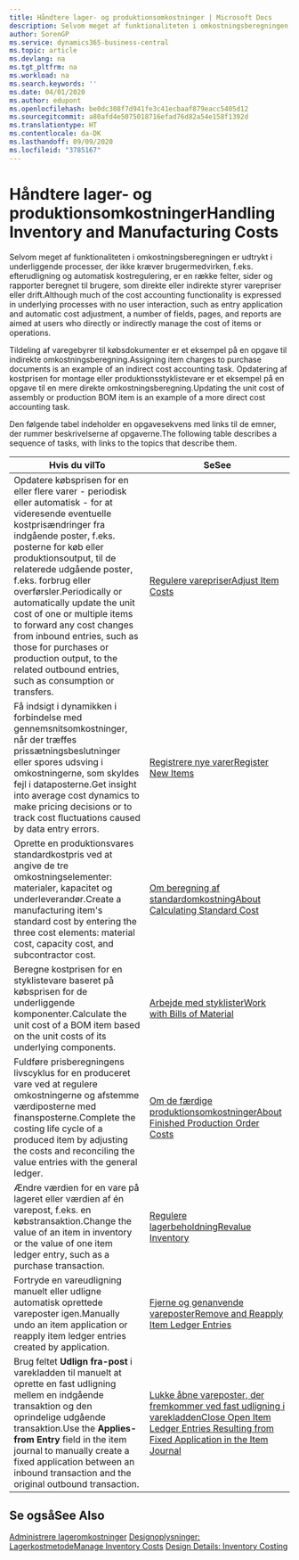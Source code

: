 ```yaml
---
title: Håndtere lager- og produktionsomkostninger | Microsoft Docs
description: Selvom meget af funktionaliteten i omkostningsberegningen er udtrykt i underliggende processer, der ikke kræver brugermedvirken, f.eks. efterudligning og automatisk kostregulering, er en række felter, sider og rapporter beregnet til brugere, som direkte eller indirekte styrer varepriser eller drift.
author: SorenGP
ms.service: dynamics365-business-central
ms.topic: article
ms.devlang: na
ms.tgt_pltfrm: na
ms.workload: na
ms.search.keywords: ''
ms.date: 04/01/2020
ms.author: edupont
ms.openlocfilehash: be0dc308f7d941fe3c41ecbaaf879eacc5405d12
ms.sourcegitcommit: a80afd4e5075018716efad76d82a54e158f1392d
ms.translationtype: HT
ms.contentlocale: da-DK
ms.lasthandoff: 09/09/2020
ms.locfileid: "3785167"
---
```

# <a name="handling-inventory-and-manufacturing-costs"></a><span data-ttu-id="0e7f5-103">Håndtere lager- og produktionsomkostninger</span><span class="sxs-lookup"><span data-stu-id="0e7f5-103">Handling Inventory and Manufacturing Costs</span></span>
<span data-ttu-id="0e7f5-104">Selvom meget af funktionaliteten i omkostningsberegningen er udtrykt i underliggende processer, der ikke kræver brugermedvirken, f.eks. efterudligning og automatisk kostregulering, er en række felter, sider og rapporter beregnet til brugere, som direkte eller indirekte styrer varepriser eller drift.</span><span class="sxs-lookup"><span data-stu-id="0e7f5-104">Although much of the cost accounting functionality is expressed in underlying processes with no user interaction, such as entry application and automatic cost adjustment, a number of fields, pages, and reports are aimed at users who directly or indirectly manage the cost of items or operations.</span></span>  

 <span data-ttu-id="0e7f5-105">Tildeling af varegebyrer til købsdokumenter er et eksempel på en opgave til indirekte omkostningsberegning.</span><span class="sxs-lookup"><span data-stu-id="0e7f5-105">Assigning item charges to purchase documents is an example of an indirect cost accounting task.</span></span> <span data-ttu-id="0e7f5-106">Opdatering af kostprisen for montage eller produktionsstyklistevare er et eksempel på en opgave til en mere direkte omkostningsberegning.</span><span class="sxs-lookup"><span data-stu-id="0e7f5-106">Updating the unit cost of assembly or production BOM item is an example of a more direct cost accounting task.</span></span>  

 <span data-ttu-id="0e7f5-107">Den følgende tabel indeholder en opgavesekvens med links til de emner, der rummer beskrivelserne af opgaverne.</span><span class="sxs-lookup"><span data-stu-id="0e7f5-107">The following table describes a sequence of tasks, with links to the topics that describe them.</span></span>   

|<span data-ttu-id="0e7f5-108">**Hvis du vil**</span><span class="sxs-lookup"><span data-stu-id="0e7f5-108">**To**</span></span>|<span data-ttu-id="0e7f5-109">**Se**</span><span class="sxs-lookup"><span data-stu-id="0e7f5-109">**See**</span></span>|  
|------------|-------------|  
|<span data-ttu-id="0e7f5-110">Opdatere købsprisen for en eller flere varer - periodisk eller automatisk - for at videresende eventuelle kostprisændringer fra indgående poster, f.eks. posterne for køb eller produktionsoutput, til de relaterede udgående poster, f.eks. forbrug eller overførsler.</span><span class="sxs-lookup"><span data-stu-id="0e7f5-110">Periodically or automatically update the unit cost of one or multiple items to forward any cost changes from inbound entries, such as those for purchases or production output, to the related outbound entries, such as consumption or transfers.</span></span>|[<span data-ttu-id="0e7f5-111">Regulere varepriser</span><span class="sxs-lookup"><span data-stu-id="0e7f5-111">Adjust Item Costs</span></span>](inventory-how-adjust-item-costs.md)|  
|<span data-ttu-id="0e7f5-112">Få indsigt i dynamikken i forbindelse med gennemsnitsomkostninger, når der træffes prissætningsbeslutninger eller spores udsving i omkostningerne, som skyldes fejl i dataposterne.</span><span class="sxs-lookup"><span data-stu-id="0e7f5-112">Get insight into average cost dynamics to make pricing decisions or to track cost fluctuations caused by data entry errors.</span></span>|[<span data-ttu-id="0e7f5-113">Registrere nye varer</span><span class="sxs-lookup"><span data-stu-id="0e7f5-113">Register New Items</span></span>](inventory-how-register-new-items.md)|  
|<span data-ttu-id="0e7f5-114">Oprette en produktionsvares standardkostpris ved at angive de tre omkostningselementer: materialer, kapacitet og underleverandør.</span><span class="sxs-lookup"><span data-stu-id="0e7f5-114">Create a manufacturing item's standard cost by entering the three cost elements: material cost, capacity cost, and subcontractor cost.</span></span>|[<span data-ttu-id="0e7f5-115">Om beregning af standardomkostning</span><span class="sxs-lookup"><span data-stu-id="0e7f5-115">About Calculating Standard Cost</span></span>](finance-about-calculating-standard-cost.md)|  
|<span data-ttu-id="0e7f5-116">Beregne kostprisen for en styklistevare baseret på købsprisen for de underliggende komponenter.</span><span class="sxs-lookup"><span data-stu-id="0e7f5-116">Calculate the unit cost of a BOM item based on the unit costs of its underlying components.</span></span>|[<span data-ttu-id="0e7f5-117">Arbejde med styklister</span><span class="sxs-lookup"><span data-stu-id="0e7f5-117">Work with Bills of Material</span></span>](inventory-how-work-BOMs.md)|  
|<span data-ttu-id="0e7f5-118">Fuldføre prisberegningens livscyklus for en produceret vare ved at regulere omkostningerne og afstemme værdiposterne med finansposterne.</span><span class="sxs-lookup"><span data-stu-id="0e7f5-118">Complete the costing life cycle of a produced item by adjusting the costs and reconciling the value entries with the general ledger.</span></span>|[<span data-ttu-id="0e7f5-119">Om de færdige produktionsomkostninger</span><span class="sxs-lookup"><span data-stu-id="0e7f5-119">About Finished Production Order Costs</span></span>](finance-about-finished-production-order-costs.md)|  
|<span data-ttu-id="0e7f5-120">Ændre værdien for en vare på lageret eller værdien af én varepost, f.eks. en købstransaktion.</span><span class="sxs-lookup"><span data-stu-id="0e7f5-120">Change the value of an item in inventory or the value of one item ledger entry, such as a purchase transaction.</span></span>|[<span data-ttu-id="0e7f5-121">Regulere lagerbeholdning</span><span class="sxs-lookup"><span data-stu-id="0e7f5-121">Revalue Inventory</span></span>](inventory-how-revalue-inventory.md)|
|<span data-ttu-id="0e7f5-122">Fortryde en vareudligning manuelt eller udligne automatisk oprettede vareposter igen.</span><span class="sxs-lookup"><span data-stu-id="0e7f5-122">Manually undo an item application or reapply item ledger entries created by application.</span></span>|[<span data-ttu-id="0e7f5-123">Fjerne og genanvende vareposter</span><span class="sxs-lookup"><span data-stu-id="0e7f5-123">Remove and Reapply Item Ledger Entries</span></span>](finance-how-to-remove-and-reapply-item-entries.md)|  
|<span data-ttu-id="0e7f5-124">Brug feltet **Udlign fra-post** i varekladden til manuelt at oprette en fast udligning mellem en indgående transaktion og den oprindelige udgående transaktion.</span><span class="sxs-lookup"><span data-stu-id="0e7f5-124">Use the **Applies-from Entry** field in the item journal to manually create a fixed application between an inbound transaction and the original outbound transaction.</span></span>|[<span data-ttu-id="0e7f5-125">Lukke åbne vareposter, der fremkommer ved fast udligning i varekladden</span><span class="sxs-lookup"><span data-stu-id="0e7f5-125">Close Open Item Ledger Entries Resulting from Fixed Application in the Item Journal</span></span>](finance-how-to-close-open-item-ledger-entries-resulting-from-fixed-application-in-the-item-journal.md)|  

## <a name="see-also"></a><span data-ttu-id="0e7f5-126">Se også</span><span class="sxs-lookup"><span data-stu-id="0e7f5-126">See Also</span></span>  
<span data-ttu-id="0e7f5-127">[Administrere lageromkostninger](finance-manage-inventory-costs.md)
[Designoplysninger: Lagerkostmetode](design-details-inventory-costing.md)</span><span class="sxs-lookup"><span data-stu-id="0e7f5-127">[Manage Inventory Costs](finance-manage-inventory-costs.md)
[Design Details: Inventory Costing](design-details-inventory-costing.md)</span></span>
